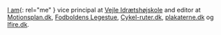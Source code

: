 [I am](https://www.larsolesen.dk){: rel="me" } vice principal at [Vejle Idrætshøjskole](https://www.vih.dk) and editor at [Motionsplan.dk](https://www.motionsplan.dk), [Fodboldens Legestue](https://www.legestue.net), [Cykel-ruter.dk](https://www.cykel-ruter.dk), [plakaterne.dk](https://www.plakaterne.dk) og [Ifire.dk](https://www.ifire.dk).

